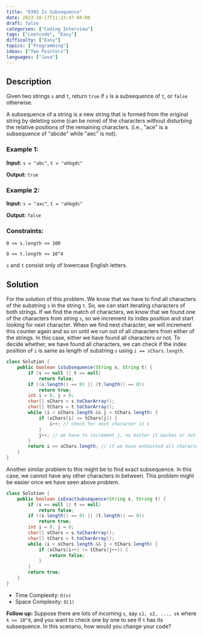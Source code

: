 ```yaml
---
title: "0392 Is Subsequence"
date: 2023-10-17T11:23:47-04:00
draft: false
categories: ["Coding Interview"]
tags: ["Leetcode", "Easy"]
difficulty: ["Easy"]
topics: ["Programming"]
ideas: ["Two Pointers"]
languages: ["Java"]
---
```


## Description 
Given two strings `s` and `t`, return `true` if `s` is a subsequence of `t`, or `false` otherwise.

A subsequence of a string is a new string that is formed from the original string by deleting some (can be none) of the characters without disturbing the relative positions of the remaining characters. (i.e., "ace" is a subsequence of "abcde" while "aec" is not).

### Example 1:

**Input:** `s = "abc"`, `t = "ahbgdc"`

**Output:** `true`

### Example 2:

**Input:** `s = "axc"`, `t = "ahbgdc"`

**Output:** `false`
 

### Constraints:

`0 <= s.length <= 100`

`0 <= t.length <= 10^4`

`s` and `t` consist only of lowercase English letters.

## Solution

For the solution of this problem. We know that we have to find all characters of the substring `s` in the string `t`. So, we can start iterating characters of both strings. If we find the match of characters, we know that we found one of the characters from string `s`, so we increment its index position and start looking for next character. When we find next character, we will increment this counter again and so on until we run out of all characters from either of the strings. In this case, either we have found all characters or not. To decide whether, we have found all characters, we can check if the index position of `i` is same as length of substring `s` using `i == sChars.length`.


```java
class Solution {
    public boolean isSubsequence(String s, String t) {
        if (s == null || t == null)
            return false;
        if ((s.length() == 0) || (t.length() == 0))
            return true;
        int i = 0, j = 0;
        char[] sChars = s.toCharArray();
        char[] tChars = t.toCharArray();
        while (i < sChars.length && j < tChars.length) {
            if (sChars[i] == tChars[j]) {
                i++; // check for next character in s
            }
            j++; // we have to increment j, no matter it maches or not.
        }
        return i == sChars.length; // if we have exhausted all character of s, then it is subsequence of t.
    }
}
```

Another similar problem to this might be to find exact subsequence. In this case, we cannot have any other characters in between. This problem might be easier once we have seen above problem.

```java
class Solution {
    public boolean isExactSubsequence(String s, String t) {
        if (s == null || t == null)
            return false;
        if ((s.length() == 0) || (t.length() == 0))
            return true;
        int i = 0, j = 0;
        char[] sChars = s.toCharArray();
        char[] tChars = t.toCharArray();
        while (i < sChars.length && j < tChars.length) {
            if (sChars[i++] != tChars[j++]) {
                return false;
            }
        }
        return true;
    }
}
```

- Time Complexity: `O(n)`
- Space Complexity: `O(1)`
 
**Follow up:** Suppose there are lots of incoming `s`, say `s1, s2, ..., sk` where `k >= 10^9`, and you want to check one by one to see if `t` has its subsequence. In this scenario, how would you change your code?